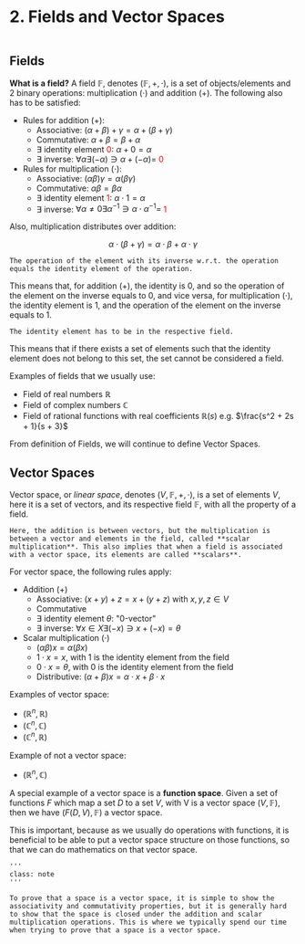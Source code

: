 # 2. Fields and Vector Spaces
```{contents}
```
## Fields
**What is a field?** A field $\mathbb{F}$, denotes $(\mathbb{F}, +, \cdot)$, is a set of objects/elements and 2 binary operations: multiplication ($\cdot$) and addition ($+$). The following also has to be satisfied:
* Rules for addition ($+$):
  * Associative: $(\alpha + \beta) + \gamma = \alpha + (\beta + \gamma)$
  * Commutative: $\alpha + \beta = \beta + \alpha$
  * $\exists$ identity element <span style="color:red">$0$</span>: $\alpha + 0 = \alpha$
  * $\exists$ inverse: $\forall \alpha \exists (-\alpha) \ni \alpha + (-\alpha) =$ <span style="color:red">$0$</span>
* Rules for multiplication ($\cdot$):
  * Associative: $(\alpha\beta)\gamma = \alpha(\beta\gamma)$
  * Commutative: $\alpha\beta = \beta\alpha$
  * $\exists$ identity element <span style="color:red">$1$</span>: $\alpha \cdot 1 = \alpha$
  * $\exists$ inverse: $\forall \alpha \neq 0 \exists \alpha^{-1} \ni \alpha \cdot \alpha^{-1} =$ <span style="color:red">$1$</span>

Also, multiplication distributes over addition:

$$
\alpha \cdot (\beta + \gamma) = \alpha \cdot \beta + \alpha \cdot \gamma
$$

```{note}
The operation of the element with its inverse w.r.t. the operation equals the identity element of the operation.
```
This means that, for addition ($+$), the identity is 0, and so the operation of the element on the inverse equals to 0, and vice versa, for multiplication ($\cdot$), the identity element is 1, and the operation of the element on the inverse equals to 1.

```{note}
The identity element has to be in the respective field.
```
This means that if there exists a set of elements such that the identity element does not belong to this set, the set cannot be considered a field.

Examples of fields that we usually use:
* Field of real numbers $\mathbb{R}$
* Field of complex numbers $\mathbb{C}$
* Field of rational functions with real coefficients $\mathbb{R}(s)$ e.g. $\frac{s^2 + 2s + 1}{s + 3}$


From definition of Fields, we will continue to define Vector Spaces.

## Vector Spaces
Vector space, or *linear space*, denotes $(V, \mathbb{F}, +, \cdot)$, is a set of elements $V$, here it is a set of vectors, and its respective field $\mathbb{F}$, with all the property of a field.

```{note}
Here, the addition is between vectors, but the multiplication is between a vector and elements in the field, called **scalar multiplication**. This also implies that when a field is associated with a vector space, its elements are called **scalars**.
```

For vector space, the following rules apply:
* Addition ($+$)
  * Associative: $(x + y) + z = x + (y + z)$ with $x, y, z \in V$
  * Commutative
  * $\exists$ identity element $\theta$: "0-vector"
  * $\exists$ inverse: $\forall x \in X \exists (-x) \ni x + (-x) = \theta$
* Scalar multiplication ($\cdot$)
  * $(\alpha \beta) x = \alpha (\beta x)$
  * $1 \cdot x = x$, with $1$ is the identity element from the field
  * $0 \cdot x = \theta$, with $0$ is the identity element from the field
  * Distributive: $(\alpha + \beta) x = \alpha \cdot x + \beta \cdot x$
  
Examples of vector space:
* $(\mathbb{R}^n, \mathbb{R})$
* $(\mathbb{C}^n, \mathbb{C})$
* $(\mathbb{C}^n, \mathbb{R})$

Example of not a vector space:
* $(\mathbb{R}^n, \mathbb{C})$

A special example of a vector space is a **function space**. Given a set of functions $F$ which map a set $D$ to a set $V$, with V is a vector space $(V, \mathbb{F})$, then we have $(F(D, V), \mathbb{F})$ a vector space.

This is important, because as we usually do operations with functions, it is beneficial to be able to put a vector space structure on those functions, so that we can do mathematics on that vector space.

```{admotion}How to prove a space is a vector space?
'''
class: note
'''

To prove that a space is a vector space, it is simple to show the associativity and commutativity properties, but it is generally hard to show that the space is closed under the addition and scalar multiplication operations. This is where we typically spend our time when trying to prove that a space is a vector space.
```